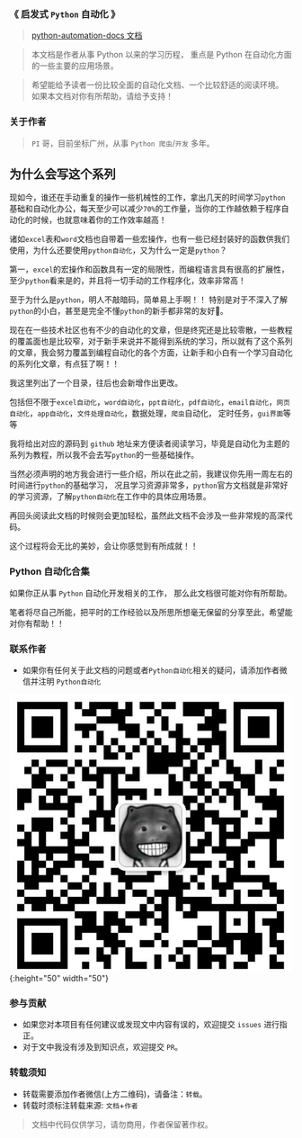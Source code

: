 ### 《 启发式 `Python` 自动化 》

> [python-automation-docs 文档](https://py-gzky.github.io/python-automation-docs)

> 本文档是作者从事 Python 以来的学习历程，
重点是 Python 在自动化方面的一些主要的应用场景。

>希望能给予读者一份比较全面的自动化文档、一个比较舒适的阅读环境。
如果本文档对你有所帮助，请给予支持！

### 关于作者

> `PI` 哥，目前坐标广州，从事 `Python 爬虫`/`开发` 多年。

## 为什么会写这个系列

现如今，谁还在手动重复的操作一些机械性的工作，拿出几天的时间学习`python`基础和自动化办公，每天至少可以减少`70%`的工作量，当你的工作越依赖于程序自动化的时候，也就意味着你的工作效率越高！

诸如`excel`表和`word`文档也自带着一些宏操作，也有一些已经封装好的函数供我们使用，为什么还要使用`python自动化`，又为什么一定是`python`？

第一，`excel`的宏操作和函数具有一定的局限性，而编程语言具有很高的扩展性，至少`python`看来是的，并且将一切手动的工作程序化，效率非常高！

至于为什么是`python`，明人不敲暗码，简单易上手啊！！ 特别是对于不深入了解`python`的小白，甚至是完全不懂`python`的新手都非常的友好👬。


现在在一些技术社区也有不少的自动化的文章，但是终究还是比较零散，一些教程的覆盖面也是比较窄，对于新手来说并不能得到系统的学习，所以就有了这个系列的文章，我会努力覆盖到编程自动化的各个方面，让新手和小白有一个学习自动化的系列化文章，有点狂了啊！！

我这里列出了一个目录，往后也会新增作出更改。

包括但不限于`excel自动化`，`word自动化`，`ppt自动化`，`pdf自动化`，`email自动化`，`网页自动化`，`app自动化`，`文件处理自动化`，数据处理，`爬虫`自动化， 定时任务，`gui界面`等等


我将给出对应的源码到 `github` 地址来方便读者阅读学习，毕竟是自动化为主题的系列为教程，所以我不会去写`python`的一些基础操作。

当然必须声明的地方我会进行一些介绍，所以在此之前，我建议你先用一周左右的时间进行`python`的基础学习，
况且学习资源非常多，`python`官方文档就是非常好的学习资源，了解`python自动化`在工作中的具体应用场景。

再回头阅读此文档的时候则会更加轻松，虽然此文档不会涉及一些非常规的高深代码。

这个过程将会无比的美妙，会让你感觉到有所成就！！


### Python 自动化合集 

如果你正从事 `Python` 自动化开发相关的工作， 那么此文档很可能对你有所帮助。

笔者将尽自己所能，把平时的工作经验以及所思所想毫无保留的分享至此，希望能对你有帮助！！


### 联系作者 
- 如果你有任何关于此文档的问题或者`Python自动化`相关的疑问，请添加作者微信并注明 `Python自动化`


![作者微信](./作者/作者微信.jpg){:height="50" width="50"}


[comment]: <> (> 创作不易，如果你觉得此文档对你有所帮助，请作者喝杯咖啡吧 ！！)

[comment]: <> (![打赏码]&#40;作者/微信打赏.jpg ':size=18%'&#41;)

### 参与贡献
- 如果您对本项目有任何建议或发现文中内容有误的，欢迎提交 `issues` 进行指正。
- 对于文中我没有涉及到知识点，欢迎提交 `PR`。

### 转载须知
- 转载需要添加作者微信(上方二维码)，请备注：`转载`。
- 转载时须标注转载来源: `文档`+`作者`


> 文档中代码仅供学习，请勿商用，作者保留著作权。
